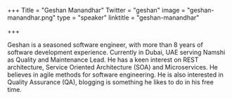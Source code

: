 +++
Title = "Geshan Manandhar"
Twitter = "geshan"
image = "geshan-manandhar.png"
type = "speaker"
linktitle = "geshan-manandhar"

+++

Geshan is a seasoned software engineer, with more than 8 years of software development experience. Currently in Dubai, UAE serving Namshi as Quality and Maintenance Lead. He has a keen interest on REST architecture, Service Oriented Architecture (SOA) and Microservices. He believes in agile methods for software engineering. He is also interested in Quality Assurance (QA), blogging is something he likes to do in his free time.

